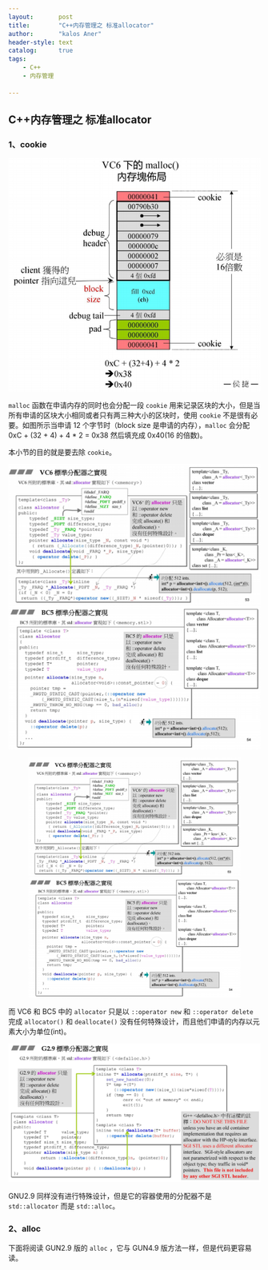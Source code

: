 ```yaml
---
layout:       post
title:        "C++内存管理之 标准allocator"
author:       "kalos Aner"
header-style: text
catalog:      true
tags:
    - C++
    - 内存管理

---
```


## C++内存管理之 标准allocator

### 1、cookie

![Snipaste_2024-11-15_21-16-09](/img/in-post/Snipaste_2024-11-15_21-16-09.png)

`malloc` 函数在申请内存的同时也会分配一段 `cookie` 用来记录区块的大小，但是当所有申请的区块大小相同或者只有两三种大小的区块时，使用 `cookie` 不是很有必要。如图所示当申请 12 个字节时（block size 是申请的内存），`malloc` 会分配 0xC + (32 + 4) + 4 * 2 = 0x38 然后填充成 0x40(16 的倍数)。

本小节的目的就是要去除 `cookie`。

![Snipaste_2024-11-15_21-31-22](\img\in-post\Snipaste_2024-11-15_21-31-22.png)![Snipaste_2024-11-16_21-38-46](\img\in-post\Snipaste_2024-11-16_21-38-46.png)

<figure class="half">
    <img src="\img\in-post\Snipaste_2024-11-15_21-31-22.png">
    <img src="\img\in-post\Snipaste_2024-11-16_21-38-46.png">
</figure>


而 VC6 和 BC5 中的 `allocator` 只是以 `::operator new` 和 `::operator delete` 完成 `allocator()` 和 `deallocate()` 没有任何特殊设计，而且他们申请的内存以元素大小为单位(int)。

![Snipaste_2024-11-15_21-37-25](\img\in-post\Snipaste_2024-11-15_21-37-25.png)

GNU2.9 同样没有进行特殊设计，但是它的容器使用的分配器不是 `std::allocator` 而是 `std::alloc`。

### 2、alloc

下面将阅读 GUN2.9 版的 `alloc` ，它与 GUN4.9 版方法一样，但是代码更容易读。
